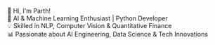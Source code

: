 👋 Hi, I'm Parth!  
🚀 AI & Machine Learning Enthusiast | Python Developer  
💡 Skilled in NLP, Computer Vision & Quantitative Finance  
📊 Passionate about AI Engineering, Data Science & Tech Innovations  



<!---
Parth291203/Parth291203 is a ✨ special ✨ repository because its `README.md` (this file) appears on your GitHub profile.
You can click the Preview link to take a look at your changes.
--->

